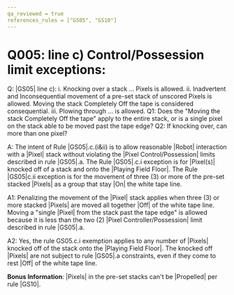 ```yaml
---
qa_reviewed = true
references_rules = ["GS05", "GS10"]
---
```


# Q005: <GS05> line c) Control/Possession limit exceptions:

Q: |GS05| line c):
i. Knocking over a stack ... Pixels is allowed.
ii. Inadvertent and Inconsequential movement of a pre-set stack of unscored Pixels is allowed. Moving the stack Completely Off the tape is considered consequential.
iii. Plowing through ... is allowed.
Q1: Does the "Moving the stack Completely Off the tape" apply to the entire stack, or is a single pixel on the stack able to be moved  past the tape edge? Q2: If knocking over, can more than one pixel?

A: The intent of Rule |GS05|.c.(i&ii) is to allow reasonable |Robot| interaction with a |Pixel| stack without violating the |Pixel Control/Possession| limits described in rule |GS05|.a. The Rule |GS05|.c.i exception is for |Pixel(s)| knocked off of a stack and onto the |Playing Field Floor|. The Rule |GS05|c.ii exception is for the movement of three (3) or more of the pre-set stacked |Pixels| as a group that stay |On| the white tape line.

A1: Penalizing the movement of the |Pixel| stack applies when three (3) or more stacked |Pixels| are moved all together |Off| of the white tape line. Moving a "single |Pixel| from the stack past the tape edge" is allowed because it is less than the two (2) |Pixel Controller/Possession| limit described in rule |GS05|.a.

A2: Yes, the rule GS05.c.i exemption applies to any number of |Pixels| knocked off of the stack onto the |Playing Field Floor|. The knocked off |Pixels| are not subject to rule |GS05|.a constraints, even if they come to rest |Off| of the white tape line.

**Bonus Information**: |Pixels| in the pre-set stacks can't be |Propelled| per rule |GS10|.

